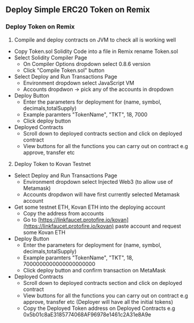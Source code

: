 ## Deploy Simple ERC20 Token on Remix

### Deploy Token on Remix 

1. Compile and deploy contracts on JVM to check all is working well 

- Copy Token.sol Solidity Code into a file in Remix rename Token.sol
- Select Solidity Compiler Page
  - On Compiler Options dropdown select 0.8.6 version
  - Click "Compile Token.sol" button
- Select Deploy and Run Transactions Page
  - Environment dropdown select JavaScript VM
  - Accounts dropdwon -> pick any of the accounts in dropdown
- Deploy Button
  - Enter the parameters for deployment for (name, symbol, decimals,totalSupply) 
  - Example paramters "TokenName", "TKT", 18, 7000
  - Click deploy button
- Deployed Contracts
  - Scroll down to deployed contracts section and click on deployed contract
  - View buttons for all the functions you can carry out on contract e.g approve, transfer etc

2. Deploy Token to Kovan Testnet

- Select Deploy and Run Transactions Page
  - Environment dropdown select Injected Web3 (to allow use of Metamask)
  - Accounts dropdwon will have first currently selected Metamask account
- Get some testnet ETH, Kovan ETH into the deploying account 
  - Copy the address from accounts 
  - Go to [https://linkfaucet.protofire.io/kovan](https://linkfaucet.protofire.io/kovan) paste account and request some Kovan ETH
- Deploy Button
  - Enter the parameters for deployment for (name, symbol, decimals,totalSupply) 
  - Example paramters "TokenName", "TKT", 18, 7000000000000000000000
  - Click deploy button and confirm transaction on MetaMask
- Deployed Contracts
  - Scroll down to deployed contracts section and click on deployed contract
  - View buttons for all the functions you can carry out on contract e.g approve, transfer etc (Deployer will have all the initial tokens)
  - Copy the Deployed Token address on Deployed Contracts e.g 0x5b01c8aE3185774068AF96978e1461c2A31e8A9e
